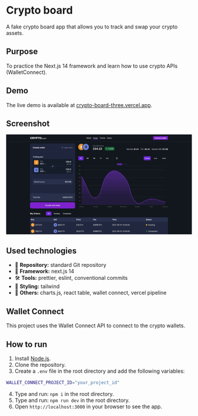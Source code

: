 # Crypto board

A fake crypto board app that allows you to track and swap your crypto assets.

## Purpose

To practice the Next.js 14 framework and learn how to use crypto APIs (WalletConnect).

## Demo

The live demo is available at [crypto-board-three.vercel.app](crypto-board-three.vercel.app).

## Screenshot

![demo1 - swap](./screenshots/demo1.png)

## Used technologies

- 🎁 **Repository:** standard Git repository
- 🌈 **Framework:** next.js 14
- 🛠️ **Tools:** prettier, eslint, conventional commits
- 🎨 **Styling:** tailwind
- 💎 **Others:** charts.js, react table, wallet connect, vercel pipeline

## Wallet Connect

This project uses the Wallet Connect API to connect to the crypto wallets.

## How to run

1. Install [Node.js](https://nodejs.org/en/download/).
2. Clone the repository.
3. Create a `.env` file in the root directory and add the following variables:

```bash
WALLET_CONNECT_PROJECT_ID="your_project_id"
```

4. Type and run: `npm i` in the root directory.
5. Type and run: `npm run dev` in the root directory.
6. Open `http://localhost:3000` in your browser to see the app.
